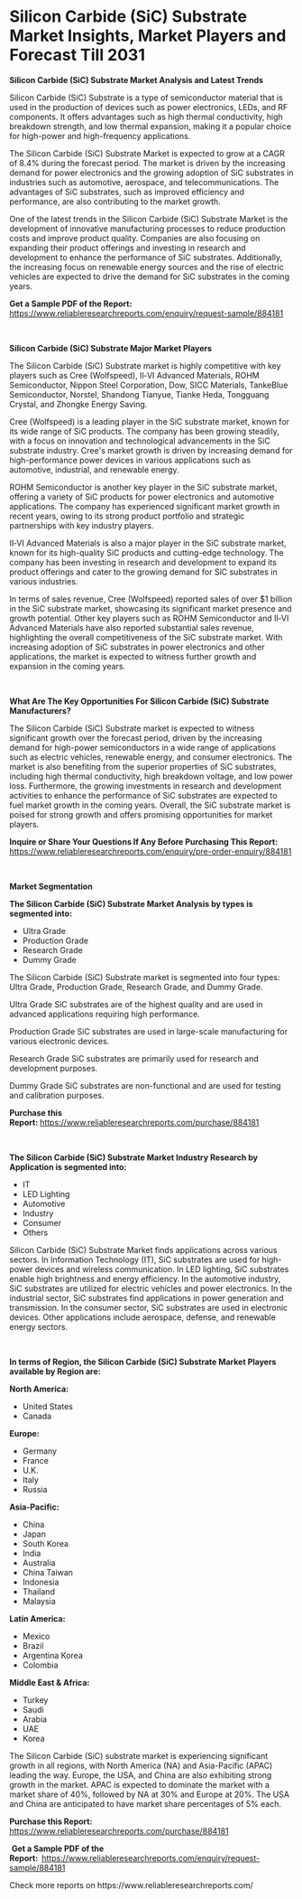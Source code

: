 <p><h1>Silicon Carbide (SiC) Substrate Market Insights, Market Players and Forecast Till 2031</h1></p><p><strong>Silicon Carbide (SiC) Substrate Market Analysis and Latest Trends</strong></p>
<p><p>Silicon Carbide (SiC) Substrate is a type of semiconductor material that is used in the production of devices such as power electronics, LEDs, and RF components. It offers advantages such as high thermal conductivity, high breakdown strength, and low thermal expansion, making it a popular choice for high-power and high-frequency applications.</p><p>The Silicon Carbide (SiC) Substrate Market is expected to grow at a CAGR of 8.4% during the forecast period. The market is driven by the increasing demand for power electronics and the growing adoption of SiC substrates in industries such as automotive, aerospace, and telecommunications. The advantages of SiC substrates, such as improved efficiency and performance, are also contributing to the market growth.</p><p>One of the latest trends in the Silicon Carbide (SiC) Substrate Market is the development of innovative manufacturing processes to reduce production costs and improve product quality. Companies are also focusing on expanding their product offerings and investing in research and development to enhance the performance of SiC substrates. Additionally, the increasing focus on renewable energy sources and the rise of electric vehicles are expected to drive the demand for SiC substrates in the coming years.</p></p>
<p><strong>Get a Sample PDF of the Report:&nbsp;</strong> <a href="https://www.reliableresearchreports.com/enquiry/request-sample/884181">https://www.reliableresearchreports.com/enquiry/request-sample/884181</a></p>
<p>&nbsp;</p>
<p><strong>Silicon Carbide (SiC) Substrate Major Market Players</strong></p>
<p><p>The Silicon Carbide (SiC) Substrate market is highly competitive with key players such as Cree (Wolfspeed), II‐VI Advanced Materials, ROHM Semiconductor, Nippon Steel Corporation, Dow, SICC Materials, TankeBlue Semiconductor, Norstel, Shandong Tianyue, Tianke Heda, Tongguang Crystal, and Zhongke Energy Saving.</p><p>Cree (Wolfspeed) is a leading player in the SiC substrate market, known for its wide range of SiC products. The company has been growing steadily, with a focus on innovation and technological advancements in the SiC substrate industry. Cree's market growth is driven by increasing demand for high-performance power devices in various applications such as automotive, industrial, and renewable energy.</p><p>ROHM Semiconductor is another key player in the SiC substrate market, offering a variety of SiC products for power electronics and automotive applications. The company has experienced significant market growth in recent years, owing to its strong product portfolio and strategic partnerships with key industry players.</p><p>II‐VI Advanced Materials is also a major player in the SiC substrate market, known for its high-quality SiC products and cutting-edge technology. The company has been investing in research and development to expand its product offerings and cater to the growing demand for SiC substrates in various industries.</p><p>In terms of sales revenue, Cree (Wolfspeed) reported sales of over $1 billion in the SiC substrate market, showcasing its significant market presence and growth potential. Other key players such as ROHM Semiconductor and II‐VI Advanced Materials have also reported substantial sales revenue, highlighting the overall competitiveness of the SiC substrate market. With increasing adoption of SiC substrates in power electronics and other applications, the market is expected to witness further growth and expansion in the coming years.</p></p>
<p>&nbsp;</p>
<p><strong>What Are The Key Opportunities For Silicon Carbide (SiC) Substrate Manufacturers?</strong></p>
<p><p>The Silicon Carbide (SiC) Substrate market is expected to witness significant growth over the forecast period, driven by the increasing demand for high-power semiconductors in a wide range of applications such as electric vehicles, renewable energy, and consumer electronics. The market is also benefiting from the superior properties of SiC substrates, including high thermal conductivity, high breakdown voltage, and low power loss. Furthermore, the growing investments in research and development activities to enhance the performance of SiC substrates are expected to fuel market growth in the coming years. Overall, the SiC substrate market is poised for strong growth and offers promising opportunities for market players.</p></p>
<p><strong>Inquire or Share Your Questions If Any Before Purchasing This Report:</strong> <a href="https://www.reliableresearchreports.com/enquiry/pre-order-enquiry/884181">https://www.reliableresearchreports.com/enquiry/pre-order-enquiry/884181</a></p>
<p>&nbsp;</p>
<p><strong>Market Segmentation</strong></p>
<p><strong>The Silicon Carbide (SiC) Substrate Market Analysis by types is segmented into:</strong></p>
<p><ul><li>Ultra Grade</li><li>Production Grade</li><li>Research Grade</li><li>Dummy Grade</li></ul></p>
<p><p>The Silicon Carbide (SiC) Substrate market is segmented into four types: Ultra Grade, Production Grade, Research Grade, and Dummy Grade. </p><p>Ultra Grade SiC substrates are of the highest quality and are used in advanced applications requiring high performance. </p><p>Production Grade SiC substrates are used in large-scale manufacturing for various electronic devices. </p><p>Research Grade SiC substrates are primarily used for research and development purposes. </p><p>Dummy Grade SiC substrates are non-functional and are used for testing and calibration purposes.</p></p>
<p><strong>Purchase this Report:&nbsp;</strong><a href="https://www.reliableresearchreports.com/purchase/884181">https://www.reliableresearchreports.com/purchase/884181</a></p>
<p>&nbsp;</p>
<p><strong>The Silicon Carbide (SiC) Substrate Market Industry Research by Application is segmented into:</strong></p>
<p><ul><li>IT</li><li>LED Lighting</li><li>Automotive</li><li>Industry</li><li>Consumer</li><li>Others</li></ul></p>
<p><p>Silicon Carbide (SiC) Substrate Market finds applications across various sectors. In Information Technology (IT), SiC substrates are used for high-power devices and wireless communication. In LED lighting, SiC substrates enable high brightness and energy efficiency. In the automotive industry, SiC substrates are utilized for electric vehicles and power electronics. In the industrial sector, SiC substrates find applications in power generation and transmission. In the consumer sector, SiC substrates are used in electronic devices. Other applications include aerospace, defense, and renewable energy sectors.</p></p>
<p>&nbsp;</p>
<p><strong>In terms of Region, the Silicon Carbide (SiC) Substrate Market Players available by Region are:</strong></p>
<p>
    <p> <strong> North America: </strong>
        <ul>
            <li>United States</li>
            <li>Canada</li>
        </ul>
        </p> 
    <p> <strong> Europe: </strong>
        <ul>
            <li>Germany</li>
            <li>France</li>
            <li>U.K.</li>
            <li>Italy</li>
            <li>Russia</li>
        </ul>
        </p> 
    <p> <strong> Asia-Pacific: </strong>
        <ul>
            <li>China</li>
            <li>Japan</li>
            <li>South Korea</li>
            <li>India</li>
            <li>Australia</li>
            <li>China Taiwan</li>
            <li>Indonesia</li>
            <li>Thailand</li>
            <li>Malaysia</li>
        </ul>
        </p> 
    <p> <strong> Latin America: </strong>
        <ul>
            <li>Mexico</li>
            <li>Brazil</li>
            <li>Argentina Korea</li>
            <li>Colombia</li>
        </ul>
        </p> 
    <p> <strong> Middle East & Africa: </strong>
        <ul>
            <li>Turkey</li>
            <li>Saudi</li>
            <li>Arabia</li>
            <li>UAE</li>
            <li>Korea</li>
        </ul>
    </p>
    </p>
<p><p>The Silicon Carbide (SiC) substrate market is experiencing significant growth in all regions, with North America (NA) and Asia-Pacific (APAC) leading the way. Europe, the USA, and China are also exhibiting strong growth in the market. APAC is expected to dominate the market with a market share of 40%, followed by NA at 30% and Europe at 20%. The USA and China are anticipated to have market share percentages of 5% each.</p></p>
<p><strong>Purchase this Report: </strong><a href="https://www.reliableresearchreports.com/purchase/884181">https://www.reliableresearchreports.com/purchase/884181</a></p>
<p>&nbsp;<strong>Get a Sample PDF of the Report:&nbsp;&nbsp;</strong><a href="https://www.reliableresearchreports.com/enquiry/request-sample/884181">https://www.reliableresearchreports.com/enquiry/request-sample/884181</a></p>
<p><strong></strong></p>
<p>Check more reports on https://www.reliableresearchreports.com/</p>